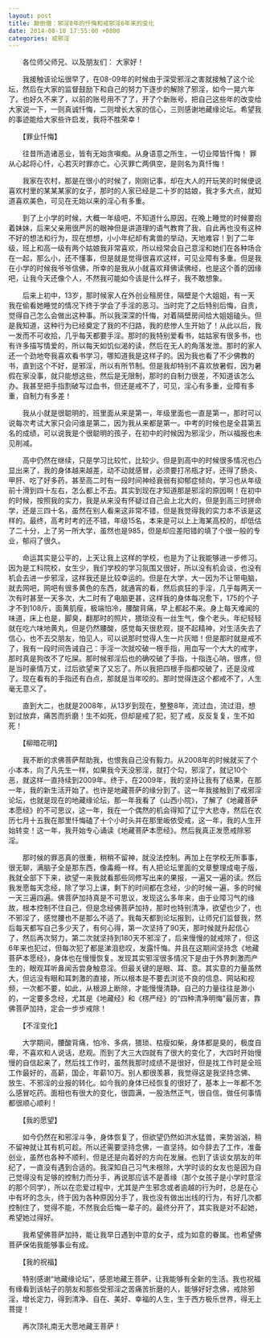 ```yaml
---
layout: post
title: 颠倒僧：邪淫8年的忏悔和戒邪淫6年来的变化
date: 2014-08-10 17:55:00 +0800
categories: 戒邪淫
---
```


　　各位师父师兄、以及朋友们： 大家好！
　　我接触该论坛很早了，在08-09年的时候由于深受邪淫之害就接触了这个论坛，然后在大家的监督鼓励下和自己的努力下逐步的解除了邪淫，如今一晃六年了。也好久不来了，以前的账号用不了了，开了个新账号，把自己这些年的改变给大家说一下，一则真诚忏悔，二则增长大家的信心，三则感谢地藏缘论坛。希望我的事迹能给大家些许启发，我将不胜荣幸！
　　【罪业忏悔】     
　　往昔所造诸恶业，皆有无始贪嗔痴。从身语意之所生，一切业障皆忏悔！ 罪从心起将心忏，心若灭时罪亦亡。心灭罪亡两俱空，是则名为真忏悔！
　　我家在农村，那是在很小的时候了，刚刚记事，却在大人的开玩笑的时候便说喜欢村里的某某某家的女子，那时的人家已经是二十岁的姑娘，我才多大点，就知道喜欢美色，可见在无始以来的淫心有多重。
　　到了上小学的时候，大概一年级吧，不知道什么原因，在晚上睡觉的时候要抱着妹妹，后来父亲用很严厉的眼神但是讲道理的语气教育了我，自此再也没有这种不好的想法和行为，现在想想，小小年纪却有禽兽的举动，天地难容！到了二年级，班上和高一级有两个姑娘我非常喜欢，所以经常会自己意淫和她们在各种场合在一起，那么小，还不懂事，但是就是觉得很喜欢这样，可见业障有多重。但是我在小学的时候我爷爷信佛，所幸的是我从小就喜欢拜佛读佛经，也是这个善的因缘吧，让我今天还像个人，不然我可能如今该是什么样子，我不敢想象。
　　后来上初中，13岁，那时候家人在外创业租房住，隔壁是个大姐姐，有一天我在偷看她睡觉的情况下终于学会了手淫的恶习。当时完了之后特别后悔，自责，觉得自己怎么会做出这种事。所以我深深的忏悔，对着隔壁房间给大姐姐磕头。但是我知道，这种行为已经奠定了我的不归路，我的悲惨人生开始了！从此以后，我一发而不可收拾，几乎每天都要手淫。那时的我特别爱看书，姑姑家有很多书，也有许多描写情爱的，所以每天如饥似渴的读，然后在无人的角落发泄。那时的家人还一个劲地夸我喜欢看书学习，哪知道我是这样子的。因为我也看了不少佛教的书，直到这个不好，是邪淫，所以有所节制。但是我却特别不喜欢放暑假，因为暑假在家没事，就只能想这些，然后是无限制，那时的自制力很差，不知道该怎么办。我甚至把手指割破写过血书，但还是戒不了，可见，淫心有多重，业障有多重，自制力有多差！
　　我从小就是很聪明的，班里面从来是第一，年级里面也一直是第一，那时可以说每次考试大家只会问谁是第二，因为我从来都是第一。中考的时候也是全县第五名的成绩，可以说我是个很聪明的孩子，在初中的时候因为邪淫少，所以福报也未见削减。
　　高中仍然在继续，只是学习比较忙，比较少。但是到高中的时候很多情况也凸显出来了，我的身体越来越差，动不动就感冒，必须要打吊瓶才好，还得了肠炎、甲肝、吃了好多药，甚至高二时有一段时间神经衰弱有抑郁症倾向，学习也从年级前十滑到四十左右，怎么都上不去。其实到现在才知道那是邪淫的原因啊！在初中的时候，按照我的实力，我是从来没有怀疑过自己会上北大的，但是到高三时拼命学，还是三四十名，虽然在别人看来这非常不错，但是我觉得我的实力本不该是这样的。最终，高考时考的还不错，年级15名，本来是可以上上海某高校的，却低估了二十分，上了另一所大学，虽然也是985，但是却应差阳错的填了个很一般的专业，郁闷了很久。
　　命运其实是公平的，上天让我上这样的学校，也是为了让我能够进一步修习。因为是工科院校，女生少，我们学校的学习氛围又很好，所以没有机会谈，也没有机会去进一步邪淫，这样我还是比较幸运的。但是在大学，大一因为不让带电脑，就去网吧，网吧有很多黄色的东西，就通宵的看，然后疯狂的手淫，几乎每两天一次有时甚至一天多次，大二时有了电脑更甚，这样我的身体每况愈下，175的个子才不到108斤，面黄肌瘦，极端怕冷，腰酸背痛，早上都起不来。身上每天难闻的味道，床上也是，脚臭，翻那时的照片，猥琐没有一丝生气，像个老头。年纪轻轻就在吃六味地黄丸，但是仍然腰酸，感觉每天很悲观，提不起精神，对生活失去了信心，也不去交朋友，怕见人，可以说那时觉得人生一片灰暗！但是那时就是戒不了，我有一段时间告诫自己：手淫一次就咬破一根手指，用血写一个大大的戒字，那时真是狗改不了吃屎。那时候邪淫后也的确咬破了手指，十指连心呐，很疼，但是当时豪情万丈，过后欲望来了又忘了。所以我把四根手指都咬破了，还是没戒了。现在看有的手指还有白点，那就是当年咬的。那时觉得连这个都戒不了，人生毫无意义了。
　　直到大二，也就是2008年，从13岁到现在，整整8年，流过血，流过泪，想到过放弃，痛苦而折磨！生不如死，但却是戒了犯，犯了戒，反反复复，生不如死！
　　【柳暗花明】
　　我不断的求佛菩萨帮助我，也恨我自己没有毅力。从2008年的时候就买了个小本本，向了凡先生一样，如果我今天没邪淫，就打个勾，邪淫了，就记10个恶，就这样一直持续到2009年。终于，在2009年，我的坚持让我有了结果，在那一年，我的新生活开始了。也许是地藏菩萨的缘分到了。这一年我接触到了戒邪淫论坛，也就是现在的地藏缘论坛，那一年我看了《山西小院》，了解了《地藏菩萨本愿经》的不可思议，这一年，我在一个偶然的机会得知了辽宁大悲寺，然后在农历七月十五我在那里忏悔磕了十个小时头并在那里皈依受戒，这一年，我的人生开始转变！这一年，我开始专心诵读《地藏菩萨本愿经》。然后我真正发愿戒除邪淫。
　　那时候的罪恶真的很重，稍稍不留神，就没法控制。再加上在学校无所事事，很无聊，满脑子全是那东西，像毒瘾一样。有人把论坛里面的文章整理成电子版，我就全部下下来，欲望一来我就看那些同修写出来的果报，一遍又一遍的读。然后我发愿每天念经，除了学习上课，剩下的时间都在念经，少的时候一遍，多的时候一天三遍四遍。佛菩萨加持真是不可思议，发现这么多年来，由于业障习气的缘故，根本控制不住自己，但是念经佛菩萨加持，那时也特别清净，欲望也少了，也不邪淫了，感觉腰也不是那么不适了。我每天都到论坛报到，让师兄们监督我，然后每天都写自己多少天了，有何心得，第一次坚持了90天，那时候就升起信心了，然后再次努力，第二次就坚持到180天不邪淫了，后来慢慢的就戒除了，但这6年来也犯过，但每次犯了都是涕泪悲叹，发露忏悔。并且在这期间坚持念《地藏菩萨本愿经》，身体也在慢慢恢复。发现其实邪淫很多情况下是由于外界刺激而产生的，眼观耳听鼻闻舌尝身触意淫。但最关键的是眼、耳、意。其实意的力量虽然大，但远没有眼和耳刺激的直接，所以根本是不要去浏览不良的信息、网站和视频，一次都不要，如此，从根源上断除，才能慢慢清静。自己的力量往往是渺小的，一定要多念经，尤其是《地藏经》和《楞严经》的“四种清净明悔”最厉害，靠佛菩萨加持，定会一步步戒除！
　　【不淫变化】
　　大学期间，腰酸背痛，怕冷、多病，猥琐、枯瘦如柴，身体都是臭的，极度自卑，不喜欢和人说话，悲观。而到了大三大四就有了很大的变化了，大四时开始慢慢的自信起来了，然后找工作时，虽然我那时成绩不是很好，但是找工作时是全班工作最好的，高薪，国企，年薪10万。别人都很羡慕，我觉得这是我坚持念佛、放生、不邪淫的业报的转化。如今我的身体已经恢复的很好了，基本上一年都不怎么感冒吃药。面相也有很大的变化，很圆满，一股浩然正气，很自信。做任何事情都很顺心顺利！
　　【我的愿望】
　　如今仍然在和邪淫斗争，身体恢复了，但欲望仍然如洪水猛兽，来势汹汹，稍不留神就让其有机可趁。所以还需要坚持念佛，一直坚持。如今辞去了工作，准备创业，虽然也各种不顺利，但是还是向着好的方向在发展。也到了该谈女朋友的年纪了，一直没有遇到合适的。我深知自己习气未根除，大学时谈的女友也是因为自己觉得没有足够的控制力而分手，再说那应该不是善缘（那个女孩子是小学时意淫的那个同学），所以在恋爱过程中，尤其是产生邪念或者逾越的行为时，总是在心中有坏的念头，终于因为各种原因分手了，我也没有做出出线的行为，有好几次都控制住了，觉得不能，不然我会后悔一辈子的。最终分开了，其实我是对不起她，希望她过得好。
　　我希望佛菩萨加持，能让我早日遇到中意的女子，成为如意的眷属。也希望佛菩萨保佑我能够事业有成。
　　【我的祝福】
　　特别感谢“地藏缘论坛”，感恩地藏王菩萨，让我能够有全新的生活。我也祝福有缘看到该帖子的朋友和那些受邪淫之苦痛苦折磨的人，能够好好念佛，戒除邪淫，增长定力，得到清净、自在、美好、幸福的人生，生于西方极乐世界，得无上菩提！
　　再次顶礼南无大愿地藏王菩萨！